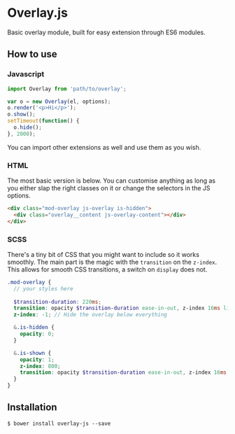 # Overlay.js

Basic overlay module, built for easy extension through ES6 modules.

## How to use

### Javascript

```javascript
import Overlay from 'path/to/overlay';

var o = new Overlay(el, options);
o.render('<p>Hi</p>');
o.show();
setTimeout(function() {
  o.hide();
}, 2000);
```

You can import other extensions as well and use them as you wish.

### HTML

The most basic version is below. You can customise anything as long as you either slap the right classes on it or change the selectors in the JS options.

```html
<div class="mod-overlay js-overlay is-hidden">
  <div class="overlay__content js-overlay-content"></div>
</div>
```

### SCSS

There's a tiny bit of CSS that you might want to include so it works smoothly. The main part is the magic with the `transition` on the `z-index`. This allows for smooth CSS transitions, a switch on `display` does not.

```scss
.mod-overlay {
  // your styles here
  
  $transition-duration: 220ms;
  transition: opacity $transition-duration ease-in-out, z-index 16ms linear $transition-duration;
  z-index: -1; // Hide the overlay below everything

  &.is-hidden {
    opacity: 0;
  }

  &.is-shown {
    opacity: 1;
    z-index: 800;
    transition: opacity $transition-duration ease-in-out, z-index 16ms linear;
  }
}
```

## Installation

`$ bower install overlay-js --save`
